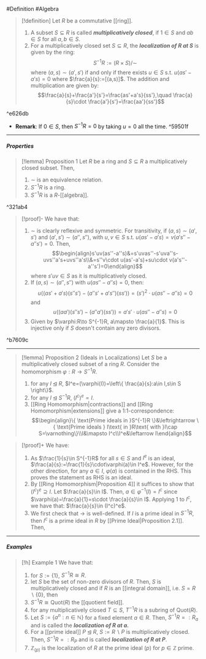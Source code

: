 #Definition #Algebra 

> [!definition]
> Let $R$ be a commutative [[ring]].
> 1. A subset $S\subseteq R$ is called ***multiplicatively closed***, if $1\in S$ and $ab\in S$ for all $a,b\in S$. 
> 2. For a multiplicatively closed set $S\subseteq R$, the ***localization of $R$ at $S$*** is given by the ring: $$S^{-1}R:= (R\times S) / {\sim}$$where $(a,s)\sim(a',s')$ if and only if there exists $u\in S$ s.t. $u(as'-a's)=0$ where $\frac{a}{s}:=[(a,s)]$. The addition and multiplication are given by: $$\frac{a}{s}+\frac{a'}{s'}=\frac{as'+a's}{ss'},\quad \frac{a}{s}\cdot \frac{a'}{s'}=\frac{aa'}{ss'}$$

^e626db

- **Remark**: If $0\in S$, then $S^{-1}R=0$ by taking $u=0$ all the time. ^59501f

---
##### Properties
> [!lemma] Proposition 1
> Let $R$ be a ring and $S\subseteq R$ a multiplicatively closed subset. Then, 
> 1. $\sim$ is an equivalence relation. 
> 2. $S^{-1}R$ is a ring.
> 3. $S^{-1}R$ is a $R$-[[algebra]].

^321ab4

> [!proof]-
> We have that:
> 1. $\sim$ is clearly reflexive and symmetric. For transitivity, if $(a,s)\sim(a',s')$ and $(a',s')\sim(a'',s'')$, with $u,v\in S$ s.t. $u(as'-a's)=v(a's''-a''s')=0$. Then, $$\begin{align}s'uv(as''-a''s)&=s'uvas''-s'uva''s-uvs''a's+uvs''a's\\&=s''v\cdot u(as'-a's)+su\cdot v(a's''-a''s')=0\end{align}$$where $s'uv\in S$ as it is multiplicatively closed.
> 2. If $(a,s)\sim (a'',s'')$ with $u(as''-a''s)=0$, then: $$u((as'+a's)(s''s')-(a''s'+a's'')(ss'))=(s')^{2}\cdot u(as''-a''s)=0$$and $$u((aa')(s''s')-(a''a')(ss'))=a's'\cdot  u(as''-a''s)=0$$
> 3. Given by $\varphi:R\to S^{-1}R, a\mapsto \frac{a}{1}$. This is injective only if $S$ doesn't contain any zero divisors. 

^b7609c

---
> [!lemma] Proposition 2 (Ideals in Localizations)
> Let $S$ be a multiplicatively closed subset of a ring $R$. Consider the homomorphism $\varphi:R\to S^{-1}R$.
> 1. for any $I\unlhd R$, $I^e=(\varphi(I))=\left\{  \frac{a}{s}:a\in I,s\in S  \right\}$.
> 2. for any $I\unlhd S^{-1}R$, $(I^c)^e=I$. 
> 3. [[Ring Homomorphism|contractions]] and [[Ring Homomorphism|extensions]] give a 1:1-correspondence: $$\begin{align}\{ \text{Prime ideals in }S^{-1}R \}&\leftrightarrow \{ \text{Prime ideals } I\text{ in }R\text{ with }I\cap S=\varnothing\}\\I&\mapsto I^c\\I^e&\leftarrow I\end{align}$$

> [!proof]+
> We have:
> 1. As $\frac{1}{s}\in S^{-1}R$ for all $s\in S$ and $I^e$ is an ideal, $\frac{a}{s}:=\frac{1}{s}\cdot\varphi(a)\in I^e$. However, for the other direction, for any $a\in I$, $\varphi(a)$ is contained in the RHS. This proves the statement as RHS is an ideal.
> 2. By [[Ring Homomorphism|Proposition 4]] it suffices to show that $(I^c)^e\supseteq I$. Let $\frac{a}{s}\in I$. Then, $a\in \varphi ^{-1}(I)=I^c$ since $\varphi(a)=\frac{a}{1}=s\cdot \frac{a}{s}\in I$. Applying 1 to $I^c$, we have that: $\frac{a}{s}\in (I^c)^e$. 
> 3. We first check that $\to$ is well-defined. If $I$ is a prime ideal in $S^{-1}R$, then $I^c$ is a prime ideal in $R$ by [[Prime Ideal|Proposition 2.1]]. Then, 

---
##### Examples
> [!h] Example 1
> We have that:
> 1. for $S:=\{ 1 \}$, $S^{-1}R\cong R$.
> 2. let $S$ be the set of non-zero divisors of $R$. Then, $S$ is multiplicatively closed and if $R$ is an [[integral domain]], i.e. $S=R \backslash\{ 0 \}$, then 
> 	1. $S^{-1}R\cong \text{Quot}(R)$ the [[quotient field]].
> 	2. for any multiplicatively closed $T\subseteq S$, $T^{-1}R$ is a subring of $\text{Quot}(R)$. 
> 3. Let $S:=\{ a^n:n\in \mathbb{N} \}$ for a fixed element $a\in R$. Then, $S^{-1}R=:R_{a}$ and is called the ***localization of $R$ at $a$.***
> 4. For a [[prime ideal]] $P\unlhd R$, $S:= R \backslash P$ is multiplicatively closed. Then, $S^{-1}R=:R_{P}$ and is called ***localization of $R$ at $P$***.
> 5. $\mathbb{Z}_{(p)}$ is the localization of $R$ at the prime ideal $(p)$ for $p\in \mathbb{Z}$ prime. 
